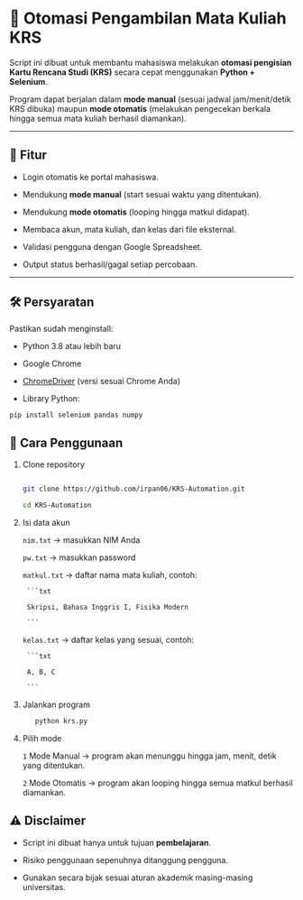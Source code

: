 # 📌 Otomasi Pengambilan Mata Kuliah KRS



Script ini dibuat untuk membantu mahasiswa melakukan **otomasi pengisian Kartu Rencana Studi (KRS)** secara cepat menggunakan **Python + Selenium**.

Program dapat berjalan dalam **mode manual** (sesuai jadwal jam/menit/detik KRS dibuka) maupun **mode otomatis** (melakukan pengecekan berkala hingga semua mata kuliah berhasil diamankan).



---



## 🚀 Fitur

- Login otomatis ke portal mahasiswa.

- Mendukung **mode manual** (start sesuai waktu yang ditentukan).

- Mendukung **mode otomatis** (looping hingga matkul didapat).

- Membaca akun, mata kuliah, dan kelas dari file eksternal.

- Validasi pengguna dengan Google Spreadsheet.

- Output status berhasil/gagal setiap percobaan.



---



## 🛠️ Persyaratan

Pastikan sudah menginstall:

- Python 3.8 atau lebih baru

- Google Chrome

- [ChromeDriver](https://chromedriver.chromium.org/downloads) (versi sesuai Chrome Anda)

- Library Python:

```bash
pip install selenium pandas numpy
```


## 📑 Cara Penggunaan



1. Clone repository

    ```bash

    git clone https://github.com/irpan06/KRS-Automation.git

    cd KRS-Automation
    ```


2. Isi data akun

    `nim.txt` → masukkan NIM Anda  

    `pw.txt` → masukkan password  

    `matkul.txt` → daftar nama mata kuliah, contoh:  

        ```txt

        Skripsi, Bahasa Inggris I, Fisika Modern

        ```

    `kelas.txt` → daftar kelas yang sesuai, contoh:  

        ```txt

        A, B, C

        ```



3. Jalankan program

    ```bash
       python krs.py
    ```



4. Pilih mode

     `1` Mode Manual → program akan menunggu hingga jam, menit, detik yang ditentukan.  

    `2` Mode Otomatis → program akan looping hingga semua matkul berhasil diamankan.





## ⚠️ Disclaimer



- Script ini dibuat hanya untuk tujuan **pembelajaran**.  

- Risiko penggunaan sepenuhnya ditanggung pengguna.  

- Gunakan secara bijak sesuai aturan akademik masing-masing universitas.  

























